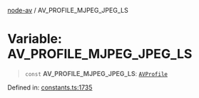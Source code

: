 [node-av](../globals.md) / AV\_PROFILE\_MJPEG\_JPEG\_LS

# Variable: AV\_PROFILE\_MJPEG\_JPEG\_LS

> `const` **AV\_PROFILE\_MJPEG\_JPEG\_LS**: [`AVProfile`](../type-aliases/AVProfile.md)

Defined in: [constants.ts:1735](https://github.com/seydx/av/blob/f8631fc881b394300b1479f511d55cf1c370a87f/src/constants/constants.ts#L1735)
